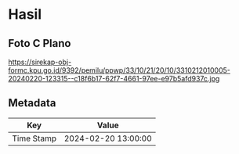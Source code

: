 # Hasil

## Foto C Plano

https://sirekap-obj-formc.kpu.go.id/9392/pemilu/ppwp/33/10/21/20/10/3310212010005-20240220-123315--c18f6b17-62f7-4661-97ee-e97b5afd937c.jpg


## Metadata

| Key        | Value               |
| ---------- | ------------------- |
| Time Stamp | 2024-02-20 13:00:00 |



